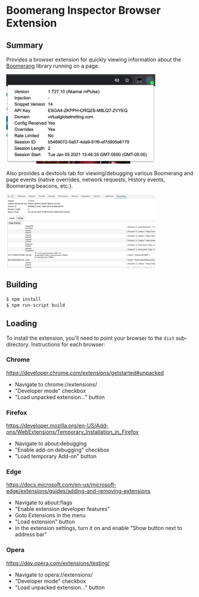 # Boomerang Inspector Browser Extension

## Summary

Provides a browser extension for quickly viewing information about the [Boomerang](https://github.com/akamai/boomerang/) library running on a page.

<img src="img/popup1.png" alt="popup" width="400"/>

Also provides a devtools tab for viewing/debugging various Boomerang and page events (native overrides, network requests, History events, Boomerang beacons, etc.).

<img src="img/devtools1.png" alt="devtools" width="400"/>


## Building
```
$ npm install
$ npm run-script build
```

## Loading

To install the extension, you'll need to point your browser to the `dist` sub-directory.  Instructions for each browser:

### Chrome
https://developer.chrome.com/extensions/getstarted#unpacked

- Navigate to chrome://extensions/
- "Developer mode" checkbox
- "Load unpacked extension..." button

### Firefox
https://developer.mozilla.org/en-US/Add-ons/WebExtensions/Temporary_Installation_in_Firefox

- Navigate to about:debugging
- "Enable add-on debugging" checkbox
- "Load temporary Add-on" button

### Edge
https://docs.microsoft.com/en-us/microsoft-edge/extensions/guides/adding-and-removing-extensions

- Navigate to about:flags
- "Enable extension developer features"
- Goto Extensions in the menu
- "Load extension" button
- In the extension settings, turn it on and enable "Show button next to address bar"

### Opera
https://dev.opera.com/extensions/testing/

- Navigate to opera://extensions/
- "Developer mode" checkbox
- "Load unpacked extension..." button
